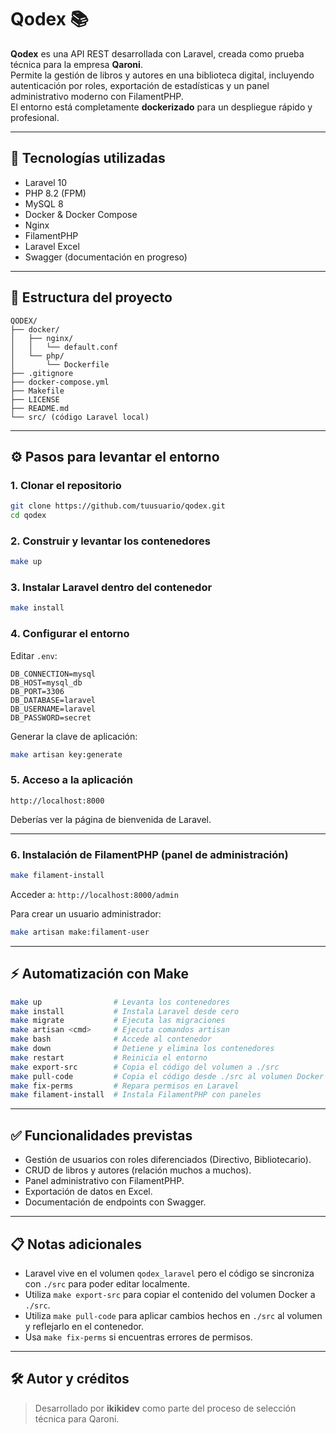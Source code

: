 # Qodex 📚

**Qodex** es una API REST desarrollada con Laravel, creada como prueba técnica para la empresa **Qaroni**.  
Permite la gestión de libros y autores en una biblioteca digital, incluyendo autenticación por roles, exportación de estadísticas y un panel administrativo moderno con FilamentPHP.  
El entorno está completamente **dockerizado** para un despliegue rápido y profesional.

---

## 🚀 Tecnologías utilizadas

- Laravel 10
- PHP 8.2 (FPM)
- MySQL 8
- Docker & Docker Compose
- Nginx
- FilamentPHP
- Laravel Excel
- Swagger (documentación en progreso)

---

## 🧱 Estructura del proyecto

```
QODEX/
├── docker/
│   ├── nginx/
│   │   └── default.conf
│   └── php/
│       └── Dockerfile
├── .gitignore
├── docker-compose.yml
├── Makefile
├── LICENSE
├── README.md
└── src/ (código Laravel local)
```

---

## ⚙️ Pasos para levantar el entorno

### 1. Clonar el repositorio

```bash
git clone https://github.com/tuusuario/qodex.git
cd qodex
```

### 2. Construir y levantar los contenedores

```bash
make up
```

### 3. Instalar Laravel dentro del contenedor

```bash
make install
```

### 4. Configurar el entorno

Editar `.env`:

```env
DB_CONNECTION=mysql
DB_HOST=mysql_db
DB_PORT=3306
DB_DATABASE=laravel
DB_USERNAME=laravel
DB_PASSWORD=secret
```

Generar la clave de aplicación:

```bash
make artisan key:generate
```

### 5. Acceso a la aplicación

```text
http://localhost:8000
```

Deberías ver la página de bienvenida de Laravel.

---

### 6. Instalación de FilamentPHP (panel de administración)

```bash
make filament-install
```

Acceder a: `http://localhost:8000/admin`

Para crear un usuario administrador:

```bash
make artisan make:filament-user
```

---

## ⚡ Automatización con Make

```bash
make up                # Levanta los contenedores
make install           # Instala Laravel desde cero
make migrate           # Ejecuta las migraciones
make artisan <cmd>     # Ejecuta comandos artisan
make bash              # Accede al contenedor
make down              # Detiene y elimina los contenedores
make restart           # Reinicia el entorno
make export-src        # Copia el código del volumen a ./src
make pull-code         # Copia el código desde ./src al volumen Docker
make fix-perms         # Repara permisos en Laravel
make filament-install  # Instala FilamentPHP con paneles
```

---

## ✅ Funcionalidades previstas

- Gestión de usuarios con roles diferenciados (Directivo, Bibliotecario).
- CRUD de libros y autores (relación muchos a muchos).
- Panel administrativo con FilamentPHP.
- Exportación de datos en Excel.
- Documentación de endpoints con Swagger.

---

## 📋 Notas adicionales

- Laravel vive en el volumen `qodex_laravel` pero el código se sincroniza con `./src` para poder editar localmente.
- Utiliza `make export-src` para copiar el contenido del volumen Docker a `./src`.
- Utiliza `make pull-code` para aplicar cambios hechos en `./src` al volumen y reflejarlo en el contenedor.
- Usa `make fix-perms` si encuentras errores de permisos.

---

## 🛠️ Autor y créditos

> Desarrollado por **ikikidev** como parte del proceso de selección técnica para Qaroni.

